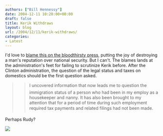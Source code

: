 ```yaml
---
authors: ["Bill Hennessy"]
date: 2004-12-11 10:28:00+00:00
draft: false
title: Kerik Withdraws
layout: blog
url: /2004/12/11/kerik-withdraws/
categories:
- Latest
---
```


I'd love to [blame this on the bloodthirsty press](https://msnbc.msn.com/id/6696551/), putting the joy of destroying a man's reputation over national security. But I can't. The blames lands at the administration's feet for failing to scrutinize Kerik before. After the Clinton administration, the question of the legal status and taxes on domestics should be the first question asked.




> 

> 
> > 

>> 
>> I uncovered information that now leads me to question the immigration status of a person who had been in my employ as a housekeeper and nanny. It has also been brought to my attention that for a period of time during such employment required tax payments and related filings had not been made. 
>> 
>> 
> 
> 




Perhaps Rudy?

![](https://blog.billhennessy.com/aggbug.aspx?PostID=853)

